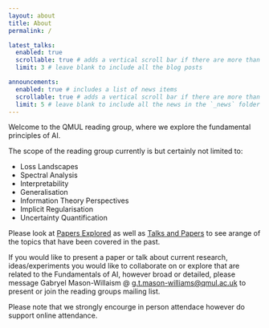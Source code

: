 ```yaml
---
layout: about
title: About
permalink: /

latest_talks:
  enabled: true
  scrollable: true # adds a vertical scroll bar if there are more than 3 new posts items
  limit: 3 # leave blank to include all the blog posts

announcements:
  enabled: true # includes a list of news items
  scrollable: true # adds a vertical scroll bar if there are more than 3 news items
  limit: 5 # leave blank to include all the news in the `_news` folder
---
```


Welcome to the QMUL reading group, where we explore the fundamental principles of AI.

The scope of the reading group currently is but certainly not limited to:

- Loss Landscapes
- Spectral Analysis
- Interpretability
- Generalisation
- Information Theory Perspectives
- Implicit Regularisation
- Uncertainty Quantification

Please look at <a href="/publications/index.html">Papers Explored</a> as well as <a href="/talks-and-papers/index.html">Talks and Papers</a> to see arange of the topics that have been covered in the past.

If you would like to present a paper or talk about current research, ideas/experiments you would like to collaborate on or explore that are related to the Fundamentals of AI, however broad or detailed, please message Gabryel Mason-Willaism @ <g.t.mason-williams@qmul.ac.uk> to present or join the reading groups mailing list.

Please note that we strongly encourge in person attendace however do support online attendance.
